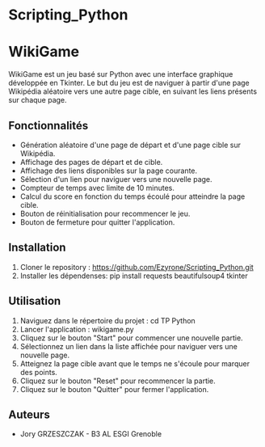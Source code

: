 # Scripting_Python


# WikiGame

WikiGame est un jeu basé sur Python avec une interface graphique développée en Tkinter. Le but du jeu est de naviguer à partir d'une page Wikipédia aléatoire vers une autre page cible, en suivant les liens présents sur chaque page.

## Fonctionnalités

- Génération aléatoire d'une page de départ et d'une page cible sur         Wikipédia.
- Affichage des pages de départ et de cible.
- Affichage des liens disponibles sur la page courante.
- Sélection d'un lien pour naviguer vers une nouvelle page.
- Compteur de temps avec limite de 10 minutes.
- Calcul du score en fonction du temps écoulé pour atteindre la page cible.
- Bouton de réinitialisation pour recommencer le jeu.
- Bouton de fermeture pour quitter l'application.

## Installation

1. Cloner le repository : https://github.com/Ezyrone/Scripting_Python.git
2. Installer les dépendenses:
        pip install requests beautifulsoup4 tkinter 

## Utilisation

1. Naviguez dans le répertoire du projet :
        cd TP Python
2. Lancer l'application :
    wikigame.py
3. Cliquez sur le bouton "Start" pour commencer une nouvelle partie.
4. Sélectionnez un lien dans la liste affichée pour naviguer vers une nouvelle page.
5. Atteignez la page cible avant que le temps ne s'écoule pour marquer des points.
6. Cliquez sur le bouton "Reset" pour recommencer la partie.
7. Cliquez sur le bouton "Quitter" pour fermer l'application.

## Auteurs

- Jory GRZESZCZAK - B3 AL ESGI Grenoble


